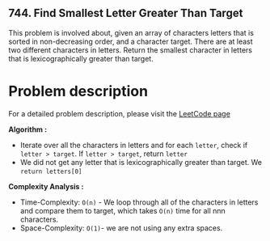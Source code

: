 ## 744. Find Smallest Letter Greater Than Target

This problem is involved about, given an array of characters letters that is sorted in non-decreasing order, and a character target. There are at least two different characters in letters. Return the smallest character in letters that is lexicographically greater than target.

# Problem description

For a detailed problem description, please visit the [LeetCode page](https://leetcode.com/problems/find-smallest-letter-greater-than-target/)

**Algorithm :**<br/>

-   Iterate over all the characters in letters and for each `letter`, check if `letter > target`. If `letter > target`, return `letter`
-   We did not get any letter that is lexicographically greater than target. We `return letters[0]`

**Complexity Analysis :**<br/>

-   Time-Complexity: `O(n)` - We loop through all of the characters in letters and compare them to target, which takes `O(n)` time for all nnn characters.
-   Space-Complexity: `O(1)`- we are not using any extra spaces.
